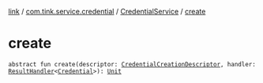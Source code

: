 [link](../../index.md) / [com.tink.service.credential](../index.md) / [CredentialService](index.md) / [create](./create.md)

# create

`abstract fun create(descriptor: `[`CredentialCreationDescriptor`](../-credential-creation-descriptor/index.md)`, handler: `[`ResultHandler`](../../com.tink.service.handler/-result-handler/index.md)`<`[`Credential`](../../com.tink.model.credential/-credential/index.md)`>): `[`Unit`](https://kotlinlang.org/api/latest/jvm/stdlib/kotlin/-unit/index.html)